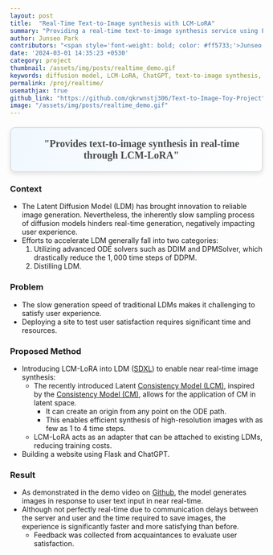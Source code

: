 ```yaml
---
layout: post
title:  "Real-Time Text-to-Image synthesis with LCM-LoRA"
summary: "Providing a real-time text-to-image synthesis service using Flask"
author: Junseo Park
contributors: "<span style='font-weight: bold; color: #ff5733;'>Junseo Park</span>"
date: '2024-03-01 14:35:23 +0530'
category: project
thumbnail: /assets/img/posts/realtime_demo.gif
keywords: diffusion model, LCM-LoRA, ChatGPT, text-to-image synthesis, real-time
permalink: /proj/realtime/
usemathjax: true
github_link: "https://github.com/qkrwnstj306/Text-to-Image-Toy-Project"
image: "/assets/img/posts/realtime_demo.gif"
---
```

<div align="center" style="
  font-family: 'Times New Roman', Times, serif;
  font-size: 20px;
  font-weight: bold;
  color: #4a4a4a;
  padding: 20px;
  margin: 20px auto;
  border: 2px solid #e0e0e0;
  border-radius: 10px;
  background: linear-gradient(120deg, #f0f8ff, #ffffff);
  box-shadow: 0 4px 8px rgba(0, 0, 0, 0.1);">
  🚀 "Provides text-to-image synthesis in real-time <br> through LCM-LoRA" 🌟
</div>

  
<p></p>


### Context

- The Latent Diffusion Model (LDM) has brought innovation to reliable image generation. Nevertheless, the inherently slow sampling process of diffusion models hinders real-time generation, negatively impacting user experience.
- Efforts to accelerate LDM generally fall into two categories:
  1. Utilizing advanced ODE solvers such as DDIM and DPMSolver, which drastically reduce the $1,000$ time steps of DDPM.
  2. Distilling LDM.

### Problem

- The slow generation speed of traditional LDMs makes it challenging to satisfy user experience.
- Deploying a site to test user satisfaction requires significant time and resources.

### Proposed Method

- Introducing LCM-LoRA into LDM ([SDXL](https://arxiv.org/abs/2307.01952)) to enable near real-time image synthesis:
  - The recently introduced Latent [Consistency Model (LCM)](https://arxiv.org/abs/2310.04378), inspired by the [Consistency Model (CM)](https://arxiv.org/abs/2303.01469), allows for the application of CM in latent space.
    - It can create an origin from any point on the ODE path.
    - This enables efficient synthesis of high-resolution images with as few as $1$ to $4$ time steps.
  - LCM-LoRA acts as an adapter that can be attached to existing LDMs, reducing training costs.
- Building a website using Flask and ChatGPT.


### Result

- As demonstrated in the demo video on [Github](https://github.com/qkrwnstj306/Text-to-Image-Toy-Project/), the model generates images in response to user text input in near real-time.
- Although not perfectly real-time due to communication delays between the server and user and the time required to save images, the experience is significantly faster and more satisfying than before.
  - Feedback was collected from acquaintances to evaluate user satisfaction.